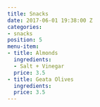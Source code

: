 ```yaml
---
title: Snacks
date: 2017-06-01 19:38:00 Z
categories:
- snacks
position: 5
menu-item:
- title: Almonds
  ingredients:
  - Salt + Vinegar
  price: 3.5
- title: Geata Olives
  ingredients: 
  price: 3.5
---
```


